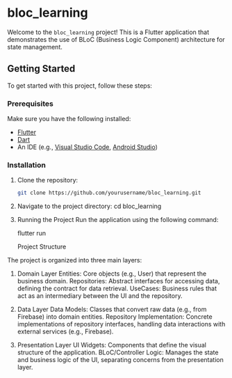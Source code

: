 # bloc_learning

Welcome to the `bloc_learning` project! This is a Flutter application that demonstrates the use of BLoC (Business Logic Component) architecture for state management.

## Getting Started

To get started with this project, follow these steps:

### Prerequisites

Make sure you have the following installed:
- [Flutter](https://flutter.dev/docs/get-started/install)
- [Dart](https://dart.dev/get-dart)
- An IDE (e.g., [Visual Studio Code](https://code.visualstudio.com/), [Android Studio](https://developer.android.com/studio))

### Installation

1. Clone the repository:
   ```bash
   git clone https://github.com/yourusername/bloc_learning.git

2. Navigate to the project directory:
   cd bloc_learning

3. Running the Project
   Run the application using the following command:

   flutter run
   
   Project Structure

  The project is organized into three main layers:

1. Domain Layer
   Entities: Core objects (e.g., User) that represent the business domain.
   Repositories: Abstract interfaces for accessing data, defining the contract for data retrieval.
   UseCases: Business rules that act as an intermediary between the UI and the repository.
2. Data Layer
   Data Models: Classes that convert raw data (e.g., from Firebase) into domain entities.
   Repository Implementation: Concrete implementations of repository interfaces, handling data interactions with external services (e.g., Firebase).

3. Presentation Layer
   UI Widgets: Components that define the visual structure of the application.
   BLoC/Controller Logic: Manages the state and business logic of the UI, separating concerns from the presentation layer.









